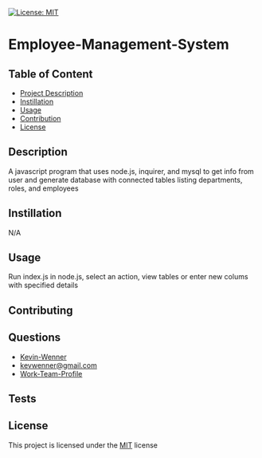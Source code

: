   [![License: MIT](https://img.shields.io/badge/License-MIT-yellow.svg)](https://opensource.org/licenses/MIT)

  # Employee-Management-System
  
  ## Table of Content
  - [Project Description](#Description)
  - [Instillation](#Instillation)
  - [Usage](#Usage)
  - [Contribution](#Contribution)
  - [License](#License)

  ## Description
  A javascript program that uses node.js, inquirer, and mysql to get info from user and generate database with connected tables listing departments, roles, and employees
  ## Instillation
  N/A

  ## Usage
  Run index.js in node.js, select an action, view tables or enter new colums with specified details

  ## Contributing
  

  ## Questions
  - [Kevin-Wenner](github.com/Kevin-Wenner)
  - kevwenner@gmail.com
  - [Work-Team-Profile](github.com/Kevin-Wenner/Work-Team-Profile)
  
    

  ## Tests
  

  ## License
  This project is licensed under the [MIT](https://choosealicense.com/licenses/mit/) license